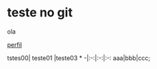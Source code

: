 # teste no git


ola

[perfil][perfil]


[perfil]: https://github.com/wll8090/

tstes00| teste01 |teste03 \*
-|:-:|:-:|:-:
aaa|bbb|ccc;
